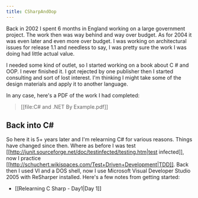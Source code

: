 ```yaml
---
title: CSharpAndOop
---
```

Back in 2002 I spent 6 months in England working on a large government project. The work then was way behind and way over budget. As for 2004 it was even later and even more over budget. I was working on architectural issues for release 1.1 and needless to say, I was pretty sure the work I was doing had little actual value.

I needed some kind of outlet, so I started working on a book about C # and OOP. I never finished it. I got rejected by one publisher then I started consulting and sort of lost interest. I'm thinking I might take some of the design materials and apply it to another language.

In any case, here's a PDF of the work I had completed:
> [[file:C# and .NET By Example.pdf]]



## Back into C#
So here it is 5+ years later and I'm relearning C# for various reasons. Things have changed since then. Where as before I was test [[http://junit.sourceforge.net/doc/testinfected/testing.htm|test infected]], now I practice [[http://schuchert.wikispaces.com/Test+Driven+Development|TDD]]. Back then I used VI and a DOS shell, now I use Microsoft Visual Developer Studio 2005 with ReSharper installed. Here's a few notes from getting started:
* [[Relearning C Sharp - Day1|Day 1]]
